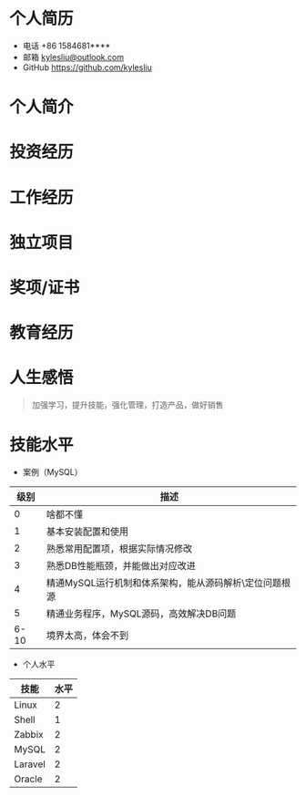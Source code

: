 # 个人简历

* 电话    +86 1584681****
* 邮箱    kylesliu@outlook.com
* GitHub   https://github.com/kylesliu

# 个人简介

# 投资经历

# 工作经历

# 独立项目

# 奖项/证书

# 教育经历

# 人生感悟

>加强学习，提升技能，强化管理，打造产品，做好销售

# 技能水平

* 案例（MySQL）

| 级别 |  描述   |
| ---- | --- |
|   0  |   啥都不懂  |
|   1  |   基本安装配置和使用  |
|	2	|	熟悉常用配置项，根据实际情况修改	|
|	3	|	熟悉DB性能瓶颈，并能做出对应改进	|
|	4	|	精通MySQL运行机制和体系架构，能从源码解析\定位问题根源	|
|	5	|	精通业务程序，MySQL源码，高效解决DB问题	|
|	6-10	|	境界太高，体会不到	|

* 个人水平

| 技能   | 水平 |
| ------ | ---- |
| Linux  | 2    |
| Shell  | 1    |
| Zabbix | 2    |
| MySQL  |   2   |
| Laravel  |   2   |
| Oracle  |   2   |












